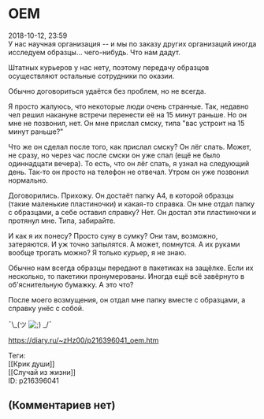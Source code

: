 OEM
===

  
2018-10-12, 23:59  
 У нас научная организация -- и мы по заказу других организаций иногда исследуем образцы... чего-нибудь. Что нам дадут.   
   
 Штатных курьеров у нас нету, поэтому передачу образцов осуществляют остальные сотрудники по оказии.   
   
 Обычно договориться удаётся без проблем, но не всегда.   
   
 Я просто жалуюсь, что некоторые люди очень странные. Так, недавно чел решил накануне встречи перенести её на 15 минут раньше. Но он мне не позвонил, нет. Он мне прислал смску, типа "вас устроит на 15 минут раньше?"   
   
 Что же он сделал после того, как прислал смску? Он лёг спать. Может, не сразу, но через час после смски он уже спал (ещё не было одиннадцати вечера). То есть, что он лёг спать, я узнал на следующий день. Так-то он просто на телефон не отвечал. Утром он уже позвонил нормально.   
   
 Договорились. Прихожу. Он достаёт папку A4, в которой образцы (такие маленькие пластиночки) и какая-то справка. Он мне отдал папку с образцами, а себе оставил справку? Нет. Он достал эти пластиночки и протянул мне. Типа, забирайте.   
   
 И как я их понесу? Просто суну в сумку? Они там, возможно, затеряются. И уж точно запылятся. А может, помнутся. А их руками вообще трогать можно? Я только курьер, я не знаю.   
   
 Обычно нам всегда образцы передают в пакетиках на защёлке. Если их несколько, то пакетики пронумерованы. Иногда ещё всё завёрнуто в об'яснительную бумажку. А это что?   
   
 После моего возмущения, он отдал мне папку вместе с образцами, а справку унёс с собой.   
   
 ¯\\_(ツ ![;)](/picture/1136.gif) \_/¯   
  
<https://diary.ru/~zHz00/p216396041_oem.htm>  
  
Теги:  
[[Крик души]]  
[[Случай из жизни]]  
ID: p216396041  


(Комментариев нет)
------------------